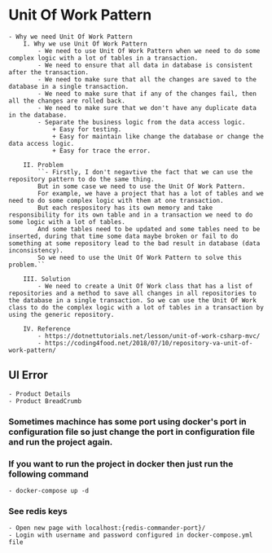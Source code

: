 # Unit Of Work Pattern
    - Why we need Unit Of Work Pattern
        I. Why we use Unit Of Work Pattern
            - We need to use Unit Of Work Pattern when we need to do some complex logic with a lot of tables in a transaction.
            - We need to ensure that all data in database is consistent after the transaction.
            - We need to make sure that all the changes are saved to the database in a single transaction.
            - We need to make sure that if any of the changes fail, then all the changes are rolled back.
            - We need to make sure that we don't have any duplicate data in the database.
            - Separate the business logic from the data access logic.
                + Easy for testing.
                + Easy for maintain like change the database or change the data access logic.
                + Easy for trace the error.

        II. Problem
            ``- Firstly, I don't negavtive the fact that we can use the repository pattern to do the same thing.
            But in some case we need to use the Unit Of Work Pattern.
            For example, we have a project that has a lot of tables and we need to do some complex logic with them at one transaction. 
            But each respository has its own memory and take responsibility for its own table and in a transaction we need to do some logic with a lot of tables. 
            And some tables need to be updated and some tables need to be inserted, during that time some data maybe broken or fail to do something at some repository lead to the bad result in database (data inconsistency). 
            So we need to use the Unit Of Work Pattern to solve this problem.``

        III. Solution
            - We need to create a Unit Of Work class that has a list of repositories and a method to save all changes in all repositories to the database in a single transaction. So we can use the Unit Of Work class to do the complex logic with a lot of tables in a transaction by using the generic repository.
        
        IV. Reference
            - https://dotnettutorials.net/lesson/unit-of-work-csharp-mvc/
            - https://coding4food.net/2018/07/10/repository-va-unit-of-work-pattern/
## UI Error
    - Product Details
    - Product BreadCrumb

### Sometimes machince has some port using docker's port in configuration file so just change the port in configuration file and run the project again.

### If you want to run the project in docker then just run the following command
    - docker-compose up -d

### See redis keys
    - Open new page with localhost:{redis-commander-port}/
    - Login with username and password configured in docker-compose.yml file